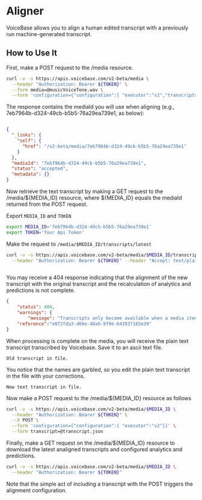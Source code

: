 # Aligner

VoiceBase allows you to align a human edited transcript with a previously run machine-generated transcript.  

## How to Use It

First, make a POST request to the /media resource.

```bash
curl -v -s https://apis.voicebase.com/v2-beta/media \
  --header "Authorization: Bearer ${TOKEN}" \
  --form media=@musicVoiceTone.wav \
  --form 'configuration={"configuration":{ "executor":"v2","transcripts":{"voiceFeatures":"true"}}}'

```

The response contains the mediaId you will use when aligning (e.g., 7eb7964b-d324-49cb-b5b5-76a29ea739e1, as below):

```json

{
  "_links": {
    "self": {
      "href": "/v2-beta/media/7eb7964b-d324-49cb-b5b5-76a29ea739e1"
    }
  },
  "mediaId": "7eb7964b-d324-49cb-b5b5-76a29ea739e1",
  "status": "accepted",
  "metadata": {}
}

```

Now retrieve the text transcript by making a GET request to the /media/${MEDIA_ID} resource, where ${MEDIA_ID} equals the mediaId returned from the POST request.

Export `MEDIA_ID` and `TOKEN`

```bash
export MEDIA_ID='7eb7964b-d324-49cb-b5b5-76a29ea739e1'
export TOKEN='Your Api Token'
```

Make the request to `/media/$MEDIA_ID/transcripts/latest`

```bash
curl -v -s https://apis.voicebase.com/v2-beta/media/$MEDIA_ID/transcripts/latest \
  --header "Authorization: Bearer ${TOKEN}" --header "Accept: text/plain"
 
```

You may receive a 404 response indicating that the alignment of the new transcript with the original transcript and the recalculation of analytics and predictions is not complete.

```json
{
    "status": 404,
    "warnings": {
        "message": "Transcripts only become available when a media item has status finished."},
    "reference":"e072fda3-d66e-48a6-9f9e-643937165e39"
}

```


When processing is complete on the media, you will receive the plain text transcript transcribed by Voicebase.  Save it to an ascii text file.  

```
Old transcript in file.
```

You notice that the names are garbled, so you edit the plain text transcript in the file with your corrections.

```
New text transcript in file.
```


Now make a POST request to the /media/${MEDIA_ID} resource as follows


```bash
curl -v -s https://apis.voicebase.com/v2-beta/media/$MEDIA_ID \
  --header "Authorization: Bearer ${TOKEN}" \
  --X POST \
  --form 'configuration={"configuration":{ "executor":"v2"}}' \
  --form transcript=@transcript.json
```


Finally, make a GET request on the /media/${MEDIA_ID} resource to download the latest analigned transcripts and configured analytics and predictions.

```bash
curl -v -s https://apis.voicebase.com/v2-beta/media/$MEDIA_ID \
  --header "Authorization: Bearer ${TOKEN}"
```

Note that the simple act of including a transcript with the POST triggers the alignment configuration.